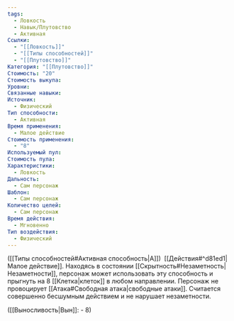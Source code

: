 ```yaml
---
tags:
  - Ловкость
  - Навык/Плутовство
  - Активная
Ссылки:
  - "[[Ловкость]]"
  - "[[Типы способностей]]"
  - "[[Плутовство]]"
Категория: "[[Плутовство]]"
Стоимость: "20"
Стоимость выкупа: 
Уровни: 
Связанные навыки: 
Источник:
  - Физический
Тип способности:
  - Активная
Время применения:
  - Малое действие
Стоимость применения:
  - "8"
Используемый пул: 
Стоимость пула: 
Характеристики:
  - Ловкость
Дальность:
  - Сам персонаж
Шаблон:
  - Сам персонаж
Количество целей:
  - Сам персонаж
Время действия:
  - Мгновенно
Тип воздействия:
  - Физический
---
```

([[Типы способностей#Активная способность|А]])  [[Действия#^d81ed1|Малое действие]]. Находясь в состоянии [[Скрытность#Незаметность|Незаметности]], персонаж может использовать эту способность и прыгнуть на 8 [[Клетка|клеток]] в любом направлении. Персонаж не провоцирует [[Атака#Свободная атака|свободные атаки]]. Считается совершенно бесшумным действием и не нарушает незаметности. 

([[Выносливость|Вын]]: - 8)